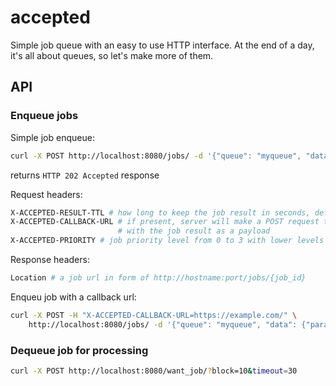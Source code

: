 # accepted
Simple job queue with an easy to use HTTP interface. At the end of a day,
it's all about queues, so let's make more of them.

## API
### Enqueue jobs

Simple job enqueue:
```bash
curl -X POST http://localhost:8080/jobs/ -d '{"queue": "myqueue", "data": {"param": "foo"}}'
```
returns `HTTP 202 Accepted` response

Request headers:
```bash
X-ACCEPTED-RESULT-TTL # how long to keep the job result in seconds, defaults to forever
X-ACCEPTED-CALLBACK-URL # if present, server will make a POST request to the URL 
                        # with the job result as a payload
X-ACCEPTED-PRIORITY # job priority level from 0 to 3 with lower levels processed first
```

Response headers:
```bash
Location # a job url in form of http://hostname:port/jobs/{job_id}
```
Enqueu job with a callback url:
```bash
curl -X POST -H "X-ACCEPTED-CALLBACK-URL=https://example.com/" \
    http://localhost:8080/jobs/ -d '{"queue": "myqueue", "data": {"param": "foo"}}'
```




### Dequeue job for processing

```bash
curl -X POST http://localhost:8080/want_job/?block=10&timeout=30
```
